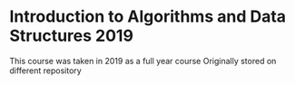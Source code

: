 # Introduction to Algorithms and Data Structures 2019
This course was taken in 2019 as a full year course
Originally stored on different repository

